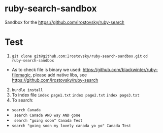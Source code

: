 # ruby-search-sandbox
Sandbox for the https://github.com/Irostovsky/ruby-search


# Test

1. ```git clone git@github.com:Irostovsky/ruby-search-sandbox.git``` ```cd ruby-search-sandbox```
  * As to check file is binary we used: https://github.com/blackwinter/ruby-filemagic, please add native libs, see https://github.com/Irostovsky/ruby-search
2. ```bundle install```
3. To index file ```index page1.txt``` ```index page2.txt``` ```index page3.txt```
4. To search:
  * ``` search Canada ```
  * ``` search Canada AND way AND gone```
  * ``` search "going soon" Canada Test```
  * ```search "going soon my lovely canada yo yo" Canada Test```
